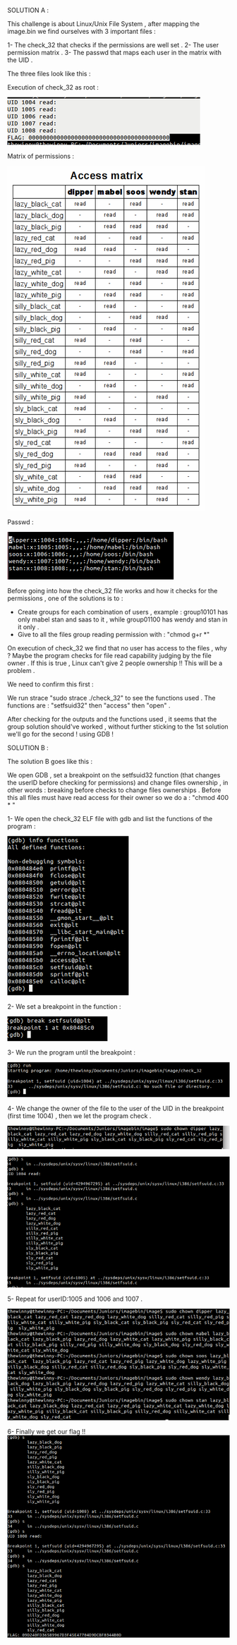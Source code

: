 SOLUTION A : 

This challenge is about Linux/Unix File System , after mapping the image.bin we find ourselves with  3 important files :

  1- The check_32 that checks if the permissions are well set .
  2- The user permission matrix . 
  3- The passwd that maps each user in the matrix with the UID .

The three files look like this :

Execution of check_32 as root :
	
![Alt text](/images/EXECUTION_ROOT.png?raw=true "Optional Title")


Matrix of permissions :
	
![Alt text](/images/ACCESS_MATRIX.png?raw=true "Optional Title")
  
Passwd : 

![Alt text](/images/PASSWD.png?raw=true "Optional Title")

 
Before going into how the check_32 file works and how it checks for the permissions , one of the solutions is to : 

- Create groups for each combination of users , example : group10101 has only mabel stan and saas to it , while group01100 has wendy and stan in it only .
- Give to all the files group reading permission with : "chmod g+r *" 

On execution of check_32 we find that no user has access to the files , why ? Maybe the program checks for file read capability judging by the file owner . If this is true , Linux can't give 2 people ownership !! This will be a problem .

We need to confirm this first :

  We run strace "sudo strace ./check_32" to see the functions used .
  The functions are : "setfsuid32" then "access" then "open" . 
  
After checking for the outputs and the functions used , it seems that the group solution should've worked , without further sticking to the 1st solution we'll go for the second ! using GDB !

SOLUTION B :

The solution B goes like this : 

We open GDB , set a breakpoint on the setfsuid32 function (that changes the userID before checking for permissions) and change files ownership , in other words :  breaking before checks to change files ownerships . 
Before this all files must have read access for their owner so we do a : "chmod 400 * "
      
1- We open the check_32 ELF file with gdb and list the functions of the program :

![Alt text](/images/OPEN_FILE.png?raw=true "Optional Title")

2- We set a breakpoint in the function : 
      
![Alt text](/images/BREAKPOINT.png?raw=true "Optional Title")

3- We run the program until the breakpoint :

![Alt text](/images/RUNBP.png?raw=true "Optional Title")

4- We change the owner of the file to the user of the UID in the breakpoint (first time 1004) , then we let the program check .

![Alt text](/images/CHOWN1.png?raw=true "Optional Title")

![Alt text](/images/CHECK1.png?raw=true "Optional Title")

5- Repeat for userID:1005 and 1006 and 1007 .

![Alt text](/images/FINALCHOWN.png?raw=true "Optional Title")

6- Finally we get our flag !!
![Alt text](/images/OUR_FLAG.png?raw=true "Optional Title")


	

  
  
